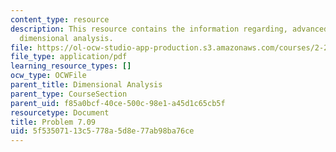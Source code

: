 ```yaml
---
content_type: resource
description: This resource contains the information regarding, advanced fluid mechanics,
  dimensional analysis.
file: https://ol-ocw-studio-app-production.s3.amazonaws.com/courses/2-25-advanced-fluid-mechanics-fall-2013/5f53507113c5778a5d8e77ab98ba76ce_MIT2_25F13_Shapi7.09_Prob.pdf
file_type: application/pdf
learning_resource_types: []
ocw_type: OCWFile
parent_title: Dimensional Analysis
parent_type: CourseSection
parent_uid: f85a0bcf-40ce-500c-98e1-a45d1c65cb5f
resourcetype: Document
title: Problem 7.09
uid: 5f535071-13c5-778a-5d8e-77ab98ba76ce
---
```

